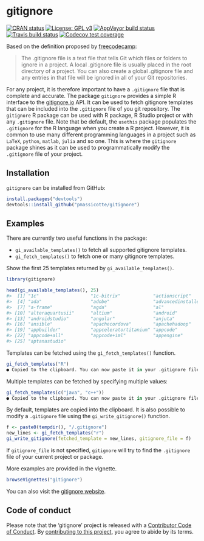 
<!-- README.md is generated from README.Rmd. Please edit that file -->

# gitignore

<!-- badges: start -->

[![CRAN
status](https://www.r-pkg.org/badges/version/gitignore)](https://cran.r-project.org/package=gitignore)
[![License: GPL
v3](https://img.shields.io/badge/License-GPLv3-blue.svg)](https://www.gnu.org/licenses/gpl-3.0)
[![AppVeyor build
status](https://ci.appveyor.com/api/projects/status/github/PMassicotte/gitignore?branch=master&svg=true)](https://ci.appveyor.com/project/PMassicotte/gitignore)
[![Travis build
status](https://travis-ci.org/PMassicotte/gitignore.svg?branch=master)](https://travis-ci.org/PMassicotte/gitignore)
[![Codecov test
coverage](https://codecov.io/gh/PMassicotte/gitignore/branch/master/graph/badge.svg)](https://codecov.io/gh/PMassicotte/gitignore?branch=master)
<!-- badges: end -->

Based on the definition proposed by
[freecodecamp](https://guide.freecodecamp.org/git/gitignore/):

> The .gitignore file is a text file that tells Git which files or
> folders to ignore in a project. A local .gitignore file is usually
> placed in the root directory of a project. You can also create a
> global .gitignore file and any entries in that file will be ignored in
> all of your Git repositories.

For any project, it is therefore important to have a `.gitignore` file
that is complete and accurate. The package `gitignore` provides a simple
R interface to the [gitignore.io](https://gitignore.io/) API. It can be
used to fetch gitignore templates that can be included into the
`.gitignore` file of you git repository. The `gitignore` R package can
be used with R package, R Studio project or with any `.gitignore` file.
Note that be default, the `usethis` package populates the `.gitignore`
for the R language when you create a R project. However, it is common to
use many different programming languages in a project such as `LaTeX`,
`python`, `matlab`, `julia` and so one. This is where the `gitignore`
package shines as it can be used to programmatically modify the
`.gitignore` file of your project.

## Installation

`gitignore` can be installed from GitHub:

``` r
install.packages("devtools")
devtools::install_github("pmassicotte/gitignore")
```

## Examples

There are currently two useful functions in the package:

  - `gi_available_templates()` to fetch all supported gitignore
    templates.
  - `gi_fetch_templates()` to fetch one or many gitignore templates.

Show the first 25 templates returned by `gi_available_templates()`.

``` r
library(gitignore)

head(gi_available_templates(), 25)
#>  [1] "1c"                   "1c-bitrix"            "actionscript"        
#>  [4] "ada"                  "adobe"                "advancedinstaller"   
#>  [7] "a-frame"              "agda"                 "al"                  
#> [10] "alteraquartusii"      "altium"               "android"             
#> [13] "androidstudio"        "angular"              "anjuta"              
#> [16] "ansible"              "apachecordova"        "apachehadoop"        
#> [19] "appbuilder"           "appceleratortitanium" "appcode"             
#> [22] "appcode+all"          "appcode+iml"          "appengine"           
#> [25] "aptanastudio"
```

Templates can be fetched using the `gi_fetch_templates()` function.

``` r
gi_fetch_templates("R")
● Copied to the clipboard. You can now paste it in your .gitignore file.
```

Multiple templates can be fetched by specifying multiple values:

``` r
gi_fetch_templates(c("java", "c++"))
● Copied to the clipboard. You can now paste it in your .gitignore file.
```

By default, templates are copied into the clipboard. It is also possible
to modify a `.gitignore` file using the `gi_write_gitignore()` function.

``` r
f <- paste0(tempdir(), "/.gitignore")
new_lines <- gi_fetch_templates("r")
gi_write_gitignore(fetched_template = new_lines, gitignore_file = f)
```

If `gitignore_file` is not specified, `gitignore` will try to find the
`.gitignore` file of your current project or package.

More examples are provided in the vignette.

``` r
browseVignettes("gitignore")
```

You can also visit the [gitignore
website](http://www.pmassicotte.com/gitignore/).

## Code of conduct

Please note that the ‘gitignore’ project is released with a [Contributor
Code of Conduct](CODE_OF_CONDUCT.md). By [contributing to this
project](.github/CONTRIBUTING.md), you agree to abide by its terms.
